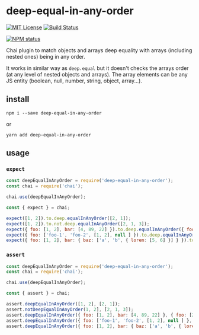 # deep-equal-in-any-order

[![MIT License](https://img.shields.io/badge/license-mit-green.svg?style=flat-square)](https://opensource.org/licenses/MIT)
[![Build Status](https://travis-ci.com/oprogramador/deep-equal-in-any-order.svg?branch=master)](https://travis-ci.com/oprogramador/deep-equal-in-any-order
)

[![NPM status](https://nodei.co/npm/deep-equal-in-any-order.png?downloads=true&stars=true)](https://npmjs.org/package/deep-equal-in-any-order
)

Chai plugin to match objects and arrays deep equality with arrays (including nested ones) being in any order.

It works in similar way as `deep.equal` but it doesn't checks the arrays order (at any level of nested objects and arrays). The array elements can be any JS entity (boolean, null, number, string, object, array...).

## install
```
npm i --save deep-equal-in-any-order
```
or
```
yarn add deep-equal-in-any-order
```

## usage

### `expect`
```js
const deepEqualInAnyOrder = require('deep-equal-in-any-order');
const chai = require('chai');

chai.use(deepEqualInAnyOrder);

const { expect } = chai;

expect([1, 2]).to.deep.equalInAnyOrder([2, 1]);
expect([1, 2]).to.not.deep.equalInAnyOrder([2, 1, 3]);
expect({ foo: [1, 2], bar: [4, 89, 22] }).to.deep.equalInAnyOrder({ foo: [2, 1], bar: [4, 22, 89] });
expect({ foo: ['foo-1', 'foo-2', [1, 2], null ] }).to.deep.equalInAnyOrder({ foo: [null, [1, 2], 'foo-1', 'foo-2'] });
expect({ foo: [1, 2], bar: { baz: ['a', 'b', { lorem: [5, 6] }] } }).to.deep.equalInAnyOrder({ foo: [2, 1], bar: { baz: ['b', 'a', { lorem: [6, 5] }] } });
```

### `assert`
```js
const deepEqualInAnyOrder = require('deep-equal-in-any-order');
const chai = require('chai');

chai.use(deepEqualInAnyOrder);

const { assert } = chai;

assert.deepEqualInAnyOrder([1, 2], [2, 1]);
assert.notDeepEqualInAnyOrder(1, 2], [2, 1, 3]);
assert.deepEqualInAnyOrder({ foo: [1, 2], bar: [4, 89, 22] }, { foo: [2, 1], bar: [4, 22, 89] });
assert.deepEqualInAnyOrder({ foo: ['foo-1', 'foo-2', [1, 2], null ] }, { foo: [null, [1, 2], 'foo-1', 'foo-2'] });
assert.deepEqualInAnyOrder({ foo: [1, 2], bar: { baz: ['a', 'b', { lorem: [5, 6] }] } }, { foo: [2, 1], bar: { baz: ['b', 'a', { lorem: [6, 5] }] } });
```
